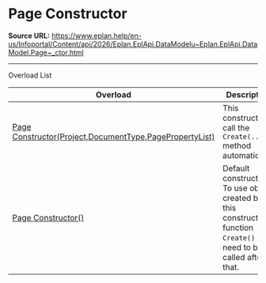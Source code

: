 # Page Constructor

**Source URL:** https://www.eplan.help/en-us/Infoportal/Content/api/2026/Eplan.EplApi.DataModelu~Eplan.EplApi.DataModel.Page~_ctor.html

---

Overload List

| Overload | Description |
| --- | --- |
| [Page Constructor(Project,DocumentType,PagePropertyList)](Eplan.EplApi.DataModelu~Eplan.EplApi.DataModel.Page~_ctor(Project,DocumentType,PagePropertyList).html) | This constructor call the `Create(...)` method automatically. |
| [Page Constructor()](Eplan.EplApi.DataModelu~Eplan.EplApi.DataModel.Page~_ctor().html) | Default constructor. To use object created by this constructor function `Create()` is need to be called after that. |
